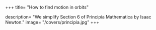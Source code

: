 +++
title= "How to find motion in orbits"

description= "We simplify Section 6 of  Principia Mathematica by Isaac Newton."
image= "/covers/principia.jpg"
+++
